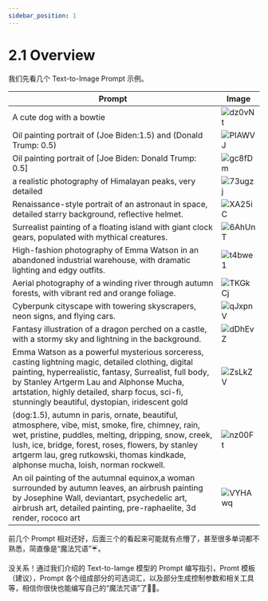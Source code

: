 ```yaml
---
sidebar_position: 1
---
```


# 2.1 Overview
我们先看几个 Text-to-Image Prompt 示例。

| Prompt | Image |
| --- | --- |
| A cute dog with a bowtie | ![dz0vNt](https://bytememo-1251943639.file.myqcloud.com/img/20230713/dz0vNt.jpg) |
| Oil painting portrait of (Joe Biden:1.5) and (Donald Trump: 0.5) | ![PIAWVJ](https://bytememo-1251943639.file.myqcloud.com/img/20230713/PIAWVJ.jpg) |
| Oil painting portrait of [Joe Biden: Donald Trump: 0.5] | ![gc8fDm](https://bytememo-1251943639.file.myqcloud.com/img/20230713/gc8fDm.jpg) |
| a realistic photography of Himalayan peaks, very detailed | ![73ugzj](https://bytememo-1251943639.file.myqcloud.com/img/20230717/73ugzj.jpg) |
| Renaissance-style portrait of an astronaut in space, detailed starry background, reflective helmet. | ![XA25iC](https://bytememo-1251943639.file.myqcloud.com/img/20230713/XA25iC.jpg) |
| Surrealist painting of a floating island with giant clock gears, populated with mythical creatures. | ![6AhUnT](https://bytememo-1251943639.file.myqcloud.com/img/20230713/6AhUnT.jpg) |
| High-fashion photography of Emma Watson in an abandoned industrial warehouse, with dramatic lighting and edgy outfits. | ![t4bwe1](https://bytememo-1251943639.file.myqcloud.com/img/20230713/t4bwe1.jpg) |
| Aerial photography of a winding river through autumn forests, with vibrant red and orange foliage. | ![TKGkCj](https://bytememo-1251943639.file.myqcloud.com/img/20230713/TKGkCj.jpg) |
| Cyberpunk cityscape with towering skyscrapers, neon signs, and flying cars. | ![qJxpnV](https://bytememo-1251943639.file.myqcloud.com/img/20230713/qJxpnV.jpg) |
| Fantasy illustration of a dragon perched on a castle, with a stormy sky and lightning in the background. | ![dDhEvZ](https://bytememo-1251943639.file.myqcloud.com/img/20230713/dDhEvZ.jpg) |
| Emma Watson as a powerful mysterious sorceress, casting lightning magic, detailed clothing, digital painting, hyperrealistic, fantasy, Surrealist, full body, by Stanley Artgerm Lau and Alphonse Mucha, artstation, highly detailed, sharp focus, sci-fi, stunningly beautiful, dystopian, iridescent gold | ![ZsLkZV](https://bytememo-1251943639.file.myqcloud.com/img/20230713/ZsLkZV.jpg) |
| (dog:1.5), autumn in paris, ornate, beautiful, atmosphere, vibe, mist, smoke, fire, chimney, rain, wet, pristine, puddles, melting, dripping, snow, creek, lush, ice, bridge, forest, roses, flowers, by stanley artgerm lau, greg rutkowski, thomas kindkade, alphonse mucha, loish, norman rockwell. | ![nz00Ft](https://bytememo-1251943639.file.myqcloud.com/img/20230713/nz00Ft.jpg) |
| An oil painting of the autumnal equinox,a woman surrounded by autumn leaves, an airbrush painting by Josephine Wall, deviantart, psychedelic art, airbrush art, detailed painting, pre-raphaelite, 3d render, rococo art | ![VYHAwq](https://bytememo-1251943639.file.myqcloud.com/img/20230717/VYHAwq.jpg) |

前几个 Prompt 相对还好，后面三个的看起来可能就有点懵了，甚至很多单词都不熟悉，简直像是“魔法咒语”☔️。

没关系！通过我们介绍的 Text-to-Iamge 模型的 Prompt 编写指引，Promt 模板（建议），Prompt 各个组成部分的可选词汇，以及部分生成控制参数和相关工具 等，相信你很快也能编写自己的“魔法咒语”了🧙‍♂️。
